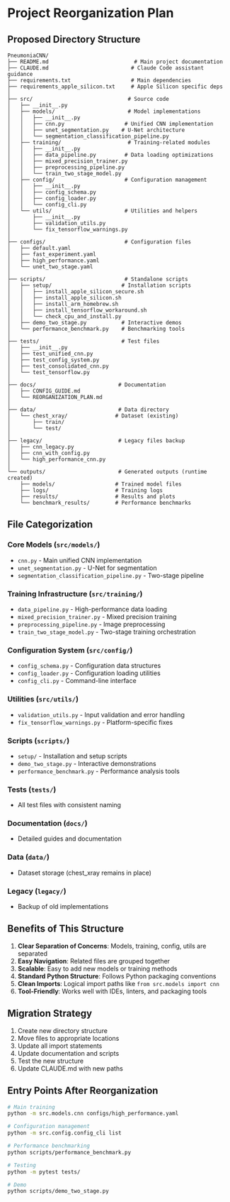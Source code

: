 # Project Reorganization Plan

## Proposed Directory Structure

```
PneumoniaCNN/
├── README.md                           # Main project documentation
├── CLAUDE.md                          # Claude Code assistant guidance
├── requirements.txt                   # Main dependencies
├── requirements_apple_silicon.txt     # Apple Silicon specific deps
│
├── src/                              # Source code
│   ├── __init__.py
│   ├── models/                       # Model implementations
│   │   ├── __init__.py
│   │   ├── cnn.py                   # Unified CNN implementation
│   │   ├── unet_segmentation.py    # U-Net architecture
│   │   └── segmentation_classification_pipeline.py
│   ├── training/                     # Training-related modules
│   │   ├── __init__.py
│   │   ├── data_pipeline.py         # Data loading optimizations
│   │   ├── mixed_precision_trainer.py
│   │   ├── preprocessing_pipeline.py
│   │   └── train_two_stage_model.py
│   ├── config/                      # Configuration management
│   │   ├── __init__.py
│   │   ├── config_schema.py
│   │   ├── config_loader.py
│   │   └── config_cli.py
│   └── utils/                       # Utilities and helpers
│       ├── __init__.py
│       ├── validation_utils.py
│       └── fix_tensorflow_warnings.py
│
├── configs/                         # Configuration files
│   ├── default.yaml
│   ├── fast_experiment.yaml
│   ├── high_performance.yaml
│   └── unet_two_stage.yaml
│
├── scripts/                         # Standalone scripts
│   ├── setup/                      # Installation scripts
│   │   ├── install_apple_silicon_secure.sh
│   │   ├── install_apple_silicon.sh
│   │   ├── install_arm_homebrew.sh
│   │   ├── install_tensorflow_workaround.sh
│   │   └── check_cpu_and_install.py
│   ├── demo_two_stage.py           # Interactive demos
│   └── performance_benchmark.py    # Benchmarking tools
│
├── tests/                          # Test files
│   ├── __init__.py
│   ├── test_unified_cnn.py
│   ├── test_config_system.py
│   ├── test_consolidated_cnn.py
│   └── test_tensorflow.py
│
├── docs/                          # Documentation
│   ├── CONFIG_GUIDE.md
│   └── REORGANIZATION_PLAN.md
│
├── data/                          # Data directory
│   └── chest_xray/               # Dataset (existing)
│       ├── train/
│       └── test/
│
├── legacy/                        # Legacy files backup
│   ├── cnn_legacy.py
│   ├── cnn_with_config.py
│   └── high_performance_cnn.py
│
└── outputs/                       # Generated outputs (runtime created)
    ├── models/                   # Trained model files
    ├── logs/                     # Training logs
    ├── results/                  # Results and plots
    └── benchmark_results/        # Performance benchmarks
```

## File Categorization

### Core Models (`src/models/`)
- `cnn.py` - Main unified CNN implementation
- `unet_segmentation.py` - U-Net for segmentation
- `segmentation_classification_pipeline.py` - Two-stage pipeline

### Training Infrastructure (`src/training/`)
- `data_pipeline.py` - High-performance data loading
- `mixed_precision_trainer.py` - Mixed precision training
- `preprocessing_pipeline.py` - Image preprocessing
- `train_two_stage_model.py` - Two-stage training orchestration

### Configuration System (`src/config/`)
- `config_schema.py` - Configuration data structures
- `config_loader.py` - Configuration loading utilities
- `config_cli.py` - Command-line interface

### Utilities (`src/utils/`)
- `validation_utils.py` - Input validation and error handling
- `fix_tensorflow_warnings.py` - Platform-specific fixes

### Scripts (`scripts/`)
- `setup/` - Installation and setup scripts
- `demo_two_stage.py` - Interactive demonstrations
- `performance_benchmark.py` - Performance analysis tools

### Tests (`tests/`)
- All test files with consistent naming

### Documentation (`docs/`)
- Detailed guides and documentation

### Data (`data/`)
- Dataset storage (chest_xray remains in place)

### Legacy (`legacy/`)
- Backup of old implementations

## Benefits of This Structure

1. **Clear Separation of Concerns**: Models, training, config, utils are separated
2. **Easy Navigation**: Related files are grouped together
3. **Scalable**: Easy to add new models or training methods
4. **Standard Python Structure**: Follows Python packaging conventions
5. **Clean Imports**: Logical import paths like `from src.models import cnn`
6. **Tool-Friendly**: Works well with IDEs, linters, and packaging tools

## Migration Strategy

1. Create new directory structure
2. Move files to appropriate locations
3. Update all import statements
4. Update documentation and scripts
5. Test the new structure
6. Update CLAUDE.md with new paths

## Entry Points After Reorganization

```bash
# Main training
python -m src.models.cnn configs/high_performance.yaml

# Configuration management  
python -m src.config.config_cli list

# Performance benchmarking
python scripts/performance_benchmark.py

# Testing
python -m pytest tests/

# Demo
python scripts/demo_two_stage.py
```